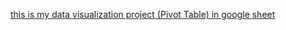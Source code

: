 
[this is my data visualization project (Pivot Table) in google sheet](https://docs.google.com/spreadsheets/d/13hXVil_T_zL69wtDrK6fkuJDBZRblrzYdd3z0GHFgX0/edit?gid=1619778836#gid=1619778836)
